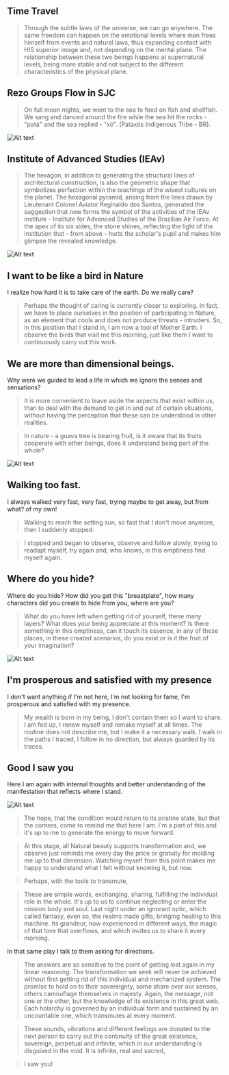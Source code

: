 ## Time Travel

>Through the subtle laws of the universe, we can go anywhere. The same freedom can happen on the emotional levels where man frees himself from events and natural laws, thus expanding contact with HIS superior image and, not depending on the mental plane.
The relationship between these two beings happens at supernatural levels, being more stable and not subject to the different characteristics of the physical plane.

## Rezo Groups Flow in SJC

>On full moon nights, we went to the sea to feed on fish and shellfish. We sang and danced around the fire while the sea hit the rocks - "patá" and the sea replied - "xó". (Pataxós Indigenous Tribe - BR).

![Alt text](/xamanflow.jpg "Rezo Groups Flow in SJC")


## Institute of Advanced Studies (IEAv)

> The hexagon, in addition to generating the structural lines of architectural construction, is also the geometric shape that symbolizes perfection within the teachings of the wisest cultures on the planet. The hexagonal pyramid, arising from the lines drawn by Lieutenant Colonel Aviator Reginaldo dos Santos, generated the suggestion that now forms the symbol of the activities of the IEAv institute - Institute for Advanced Studies of the Brazilian Air Force. At the apex of its six sides, the stone shines, reflecting the light of the institution that - from above - hurts the scholar's pupil and makes him glimpse the revealed knowledge.

![Alt text](/IEAv.jpg "IEAv")

## I want to be like a bird in Nature

I realize how hard it is to take care of the earth. Do we really care?

>Perhaps the thought of caring is currently closer to exploring. In fact, we have to place ourselves in the position of participating in Nature, as an element that cools and does not produce threats - intruders.
So, in this position that I stand in, I am now a tool of Mother Earth. I observe the birds that visit me this morning, just like them I want to continuously carry out this work.


## We are more than dimensional beings.

Why were we guided to lead a life in which we ignore the senses and sensations?

> It is more convenient to leave aside the aspects that exist within us, than to deal with the demand to get in and out of certain situations, without having the perception that these can be understood in other realities.

> In nature - a guava tree is bearing fruit, is it aware that its fruits cooperate with other beings, does it understand being part of the whole?

![Alt text](/afa01.jpg "AFA-01")

## Walking too fast.

I always walked very fast, very fast, trying maybe to get away, but from what? of my own!

> Walking to reach the setting sun, so fast that I don't move anymore, then I suddenly stopped.

>I stopped and began to observe, observe and follow slowly, trying to readapt myself, try again and, who knows, in this emptiness find myself again.

## Where do you hide?

Where do you hide? How did you get this "breastplate", how many characters did you create to hide from you, where are you?

> What do you have left when getting rid of yourself, these many layers? What does your being appreciate at this moment? Is there something in this emptiness, can it touch its essence, in any of these places, in these created scenarios, do you exist or is it the fruit of your imagination?

![Alt text](/afa02.jpg "AFA-02")

## I'm prosperous and satisfied with my presence

I don't want anything if I'm not here, I'm not looking for fame, I'm prosperous and satisfied with my presence.

>My wealth is born in my being, I don't contain them so I want to share. I am fed up, I renew myself and remake myself at all times. The routine does not describe me, but I make it a necessary walk. I walk in the paths I traced, I follow in no direction, but always guarded by its traces.

## Good I saw you

Here I am again with internal thoughts and better understanding of the manifestation that reflects where I stand.

![Alt text](/bentevi.jpg "Bentevi")

> The hope, that the condition would return to its pristine state, but that the corners, come to remind me that here I am. I'm a part of this and it's up to me to generate the energy to move forward.

> At this stage, all Natural beauty supports transformation and, we observe just reminds me every day the price or gratuity for molding me up to that dimension. Watching myself from this point makes me happy to understand what I felt without knowing it, but now.

> Perhaps, with the tools to transmute,

> These are simple words, exchanging, sharing, fulfilling the individual role in the whole. It's up to us to continue neglecting or enter the mission body and soul. Last night under an ignorant optic, which called fantasy, even so, the realms made gifts, bringing healing to this machine. Its grandeur, now experienced in different ways, the magic of that love that overflows, and which invites us to share it every morning.

In that same play I talk to them asking for directions.

>The answers are so sensitive to the point of getting lost again in my linear reasoning. The transformation we seek will never be achieved without first getting rid of this individual and mechanized system. The promise to hold on to their sovereignty, some share over our senses, others camouflage themselves in majesty. Again, the message, not one or the other, but the knowledge of its existence in this great web. Each holarchy is governed by an individual form and sustained by an uncountable one, which transmutes at every moment.

> These sounds, vibrations and different feelings are donated to the next person to carry out the continuity of the great existence, sovereign, perpetual and infinite, which in our understanding is disguised in the void. It is infinite, real and sacred,

> I saw you!
